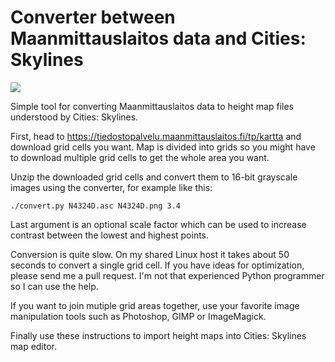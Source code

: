 # Converter between Maanmittauslaitos data and Cities: Skylines

![](http://i.imgur.com/64kXLc0.jpg)

Simple tool for converting Maanmittauslaitos data to height map files understood by Cities: Skylines.

First, head to https://tiedostopalvelu.maanmittauslaitos.fi/tp/kartta and download grid cells you want. Map is divided into grids so you might have to download multiple grid cells to get the whole area you want.

Unzip the downloaded grid cells and convert them to 16-bit grayscale images using the converter, for example like this:

```
./convert.py N4324D.asc N4324D.png 3.4
```

Last argument is an optional scale factor which can be used to increase contrast between the lowest and highest points.

Conversion is quite slow. On my shared Linux host it takes about 50 seconds to convert a single grid cell. If you have ideas for optimization, please send me a pull request. I'm not that experienced Python programmer so I can use the help.

If you want to join mutiple grid areas together, use your favorite image manipulation tools such as Photoshop, GIMP or ImageMagick.

Finally use these instructions to import height maps into Cities: Skylines map editor.
